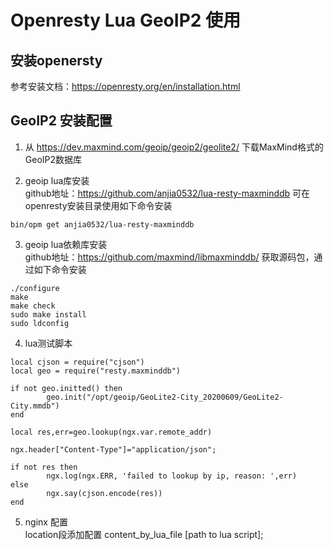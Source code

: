# Openresty Lua GeoIP2 使用

## 安装openersty  
参考安装文档：https://openresty.org/en/installation.html

## GeoIP2 安装配置
1. 从 https://dev.maxmind.com/geoip/geoip2/geolite2/ 下载MaxMind格式的GeoIP2数据库

2. geoip lua库安装  
github地址：https://github.com/anjia0532/lua-resty-maxminddb 可在openresty安装目录使用如下命令安装
```
bin/opm get anjia0532/lua-resty-maxminddb
```

3. geoip lua依赖库安装  
github地址：https://github.com/maxmind/libmaxminddb/ 获取源码包，通过如下命令安装
```
./configure
make
make check
sudo make install
sudo ldconfig
```

4. lua测试脚本
```
local cjson = require("cjson")
local geo = require("resty.maxminddb")

if not geo.initted() then
        geo.init("/opt/geoip/GeoLite2-City_20200609/GeoLite2-City.mmdb")
end

local res,err=geo.lookup(ngx.var.remote_addr)

ngx.header["Content-Type"]="application/json";

if not res then
        ngx.log(ngx.ERR, 'failed to lookup by ip, reason: ',err)
else
        ngx.say(cjson.encode(res))
end
```

5. nginx 配置  
location段添加配置 content_by_lua_file [path to lua script];
